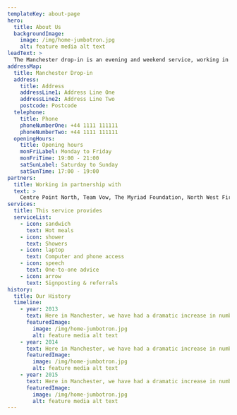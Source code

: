 ```yaml
---
templateKey: about-page
hero:
  title: About Us
  backgroundImage:
    image: /img/home-jumbotron.jpg
    alt: feature media alt text
leadText: >
  The Manchester drop-in is an evening and weekend service, working in partnership with Centre Point, this service is supported by a grant from Manchester City Council.
addressMap:
  title: Manchester Drop-in
  address:
    title: Address
    addressLine1: Address Line One
    addressLine2: Address Line Two
    postcode: Postcode
  telephone:
    title: Phone
    phoneNumberOne: +44 1111 111111
    phoneNumberTwo: +44 1111 111111
  openingHours:
    title: Opening hours
    monFriLabel: Monday to Friday
    monFriTime: 19:00 - 21:00
    satSunLabel: Saturday to Sunday
    satSunTime: 17:00 - 19:00
partners:
  title: Working in partnership with
  text: >
    Centre Point North, Team Vow, The Myriad Foundation, North West First Aid, Not Just Soup…and all of our amazing staff and volunteers.
services:
  title: This service provides
  serviceList:
    - icon: sandwich
      text: Hot meals
    - icon: shower
      text: Showers
    - icon: laptop
      text: Computer and phone access
    - icon: speech
      text: One-to-one advice
    - icon: arrow
      text: Signposting & referrals
history:
  title: Our History
  timeline:
    - year: 2013
      text: Here in Manchester, we have had a dramatic increase in numbers, the likes that have never been seen before and it is increasing every day.Here in Manchester, we have had a dramatic increase in numbers, the likes that have never been seen before and it is increasing every day.
      featuredImage:
        image: /img/home-jumbotron.jpg
        alt: feature media alt text
    - year: 2014
      text: Here in Manchester, we have had a dramatic increase in numbers, the likes that have never been seen before and it is increasing every day.Here in Manchester, we have had a dramatic increase in numbers, the likes that have never been seen before and it is increasing every day.
      featuredImage:
        image: /img/home-jumbotron.jpg
        alt: feature media alt text
    - year: 2015
      text: Here in Manchester, we have had a dramatic increase in numbers, the likes that have never been seen before and it is increasing every day.Here in Manchester, we have had a dramatic increase in numbers, the likes that have never been seen before and it is increasing every day.
      featuredImage:
        image: /img/home-jumbotron.jpg
        alt: feature media alt text
---
```

